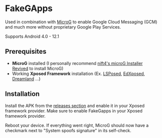 # FakeGApps
Used in combination with [MicroG](https://microg.org/) to enable Google Cloud Messaging (GCM) and much more without proprietary Google Play Services.

Supports Android 4.0 - 12.1

## Prerequisites
- **MicroG** installed (I personally recommend [nift4's microG Installer Revived](https://github.com/nift4/microg_installer_revived) to install MicroG)
- Working **Xposed Framework** installation (Ex. [LSPosed](https://github.com/LSPosed/LSPosed), [EdXposed](https://github.com/ElderDrivers/EdXposed), [Dreamland](https://github.com/canyie/Dreamland) ...)

## Installation
Install the APK from the [releases section](https://github.com/whew-inc/FakeGApps/releases) and enable it in your Xposed framework provider. Make sure to enable FakeGapps in your Xposed framework provider.

Reboot your device. If everything went right, MicroG should now have a checkmark next to "System spoofs signature" in its self-check.